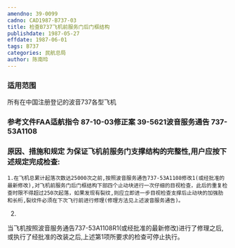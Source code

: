 ```yaml
---
amendno: 39-0099  
cadno: CAD1987-B737-03  
title: 检查B737飞机前服务门后门框结构  
publishdate: 1987-05-27  
effdate: 1987-06-01  
tags: B737  
categories: 民航总局  
author: 陈南玲  
---
```

  
### 适用范围  
所有在中国注册登记的波音737各型飞机  
  
<!--more-->  
### 参考文件FAA适航指令 87-10-03修正案 39-5621波音服务通告 737-53A1108  
  
### 原因、措施和规定     为保证飞机前服务门支撑结构的完整性,用户应按下述规定完成检查:  
    1.在飞机总累计起落次数达25000次之前,按照波音服务通告737-53A1108修改1(或经批准的最新修改),对飞机前服务门后门框结构下部四个止动块进行一次仔细的目视检查，此后的重复检查时限不得超过250次起落，如果发现有裂纹,则应立即进一步目视检查支撑后止动块的加强肋和长桁,裂纹件必须在下次飞行前进行修理(修理方法见上述波音服务通告)。  
2.  
当飞机按照波音服务通告737-53A1108R1(或经批准的最新修改)进行了修理之后,或执行了经批准的改装之后,上述第1项所要求的检查可停止执行。  
  
  
